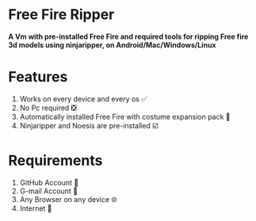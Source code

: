 # Free Fire Ripper
**A Vm with pre-installed Free Fire and required tools for ripping Free fire 3d models using ninjaripper, on Android/Mac/Windows/Linux**

# Features
1. Works on every device and every os ✅
2. No Pc required ❎
3. Automatically installed Free Fire with costume expansion pack 🤩
4. Ninjaripper and Noesis are pre-installed ☑️

# Requirements 
1. GitHub Account 🔑
2. G-mail Account 📧
3. Any Browser on any device 🌐
4. Internet 🛜

